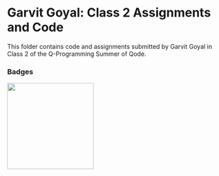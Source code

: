 # Garvit Goyal: Class 2 Assignments and Code
This folder contains code and assignments submitted by Garvit Goyal in Class 2 of the Q-Programming Summer of Qode.
### Badges
<img src="/badges/attendance.png" width="200px" height="200px">